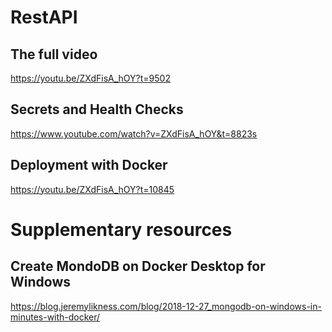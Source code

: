 # RestAPI

## The full video
https://youtu.be/ZXdFisA_hOY?t=9502


## Secrets and Health Checks
https://www.youtube.com/watch?v=ZXdFisA_hOY&t=8823s

## Deployment with Docker
https://youtu.be/ZXdFisA_hOY?t=10845

# Supplementary resources

## Create MondoDB on Docker Desktop for Windows
https://blog.jeremylikness.com/blog/2018-12-27_mongodb-on-windows-in-minutes-with-docker/
